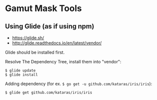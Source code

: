 # Gamut Mask Tools

## Using Glide (as if using npm)

* https://glide.sh/
* http://glide.readthedocs.io/en/latest/vendor/

Glide should be installed first.

Resolve The Dependency Tree, install them into "vendor":
```
$ glide update
$ glide install
```

Adding dependency (for ex. ``$ go get -u github.com/kataras/iris/iris``):
```
$ glide get github.com/kataras/iris/iris
```

